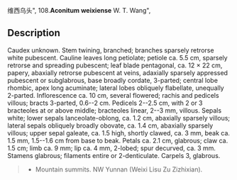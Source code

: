 维西乌头",
108.**Aconitum weixiense** W. T. Wang",

## Description
Caudex unknown. Stem twining, branched; branches sparsely retrorse white pubescent. Cauline leaves long petiolate; petiole ca. 5.5 cm, sparsely retrorse and spreading pubescent; leaf blade pentagonal, ca. 12 × 22 cm, papery, abaxially retrorse pubescent at veins, adaxially sparsely appressed pubescent or subglabrous, base broadly cordate, 3-parted; central lobe rhombic, apex long acuminate; lateral lobes obliquely flabellate, unequally 2-parted. Inflorescence ca. 10 cm, several flowered; rachis and pedicels villous; bracts 3-parted, 0.6--2 cm. Pedicels 2--2.5 cm, with 2 or 3 bracteoles at or above middle; bracteoles linear, 2--3 mm, villous. Sepals white; lower sepals lanceolate-oblong, ca. 1.2 cm, abaxially sparsely villous; lateral sepals obliquely broadly obovate, ca. 1.4 cm, abaxially sparsely villous; upper sepal galeate, ca. 1.5 high, shortly clawed, ca. 3 mm, beak ca. 1.5 mm, 1.5--1.6 cm from base to beak. Petals ca. 2.1 cm, glabrous; claw ca. 1.5 cm; limb ca. 9 mm; lip ca. 4 mm, 2-lobed; spur decurved, ca. 3 mm. Stamens glabrous; filaments entire or 2-denticulate. Carpels 3, glabrous.

> * Mountain summits. NW Yunnan (Weixi Lisu Zu Zizhixian).
